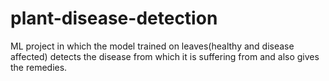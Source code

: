 # plant-disease-detection
ML project in which the model trained on leaves(healthy and disease affected) detects the disease from which it is suffering from and also gives the remedies.
